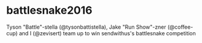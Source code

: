 # battlesnake2016
Tyson "Battle"-stella (@tysonbattistella), Jake "Run Show"-zner (@coffee-cup)  and I (@zevisert) team up to win sendwithus's battlesnake competition
